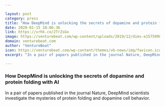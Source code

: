 ```yaml
---

layout: post
category: press
title: "How DeepMind is unlocking the secrets of dopamine and protein folding with AI"
date: 2020-01-15 18:06:36
link: https://vrhk.co/2TrZsGo
image: https://venturebeat.com/wp-content/uploads/2019/12/dims-e1575998404106.jpg?w=1200&strip=all
domain: venturebeat.com
author: "VentureBeat"
icon: https://venturebeat.com/wp-content/themes/vb-news/img/favicon.ico
excerpt: "In a pair of papers published in the journal Nature, DeepMind scientists investigate the mysteries of protein folding and dopamine cell behavior."

---
```


### How DeepMind is unlocking the secrets of dopamine and protein folding with AI

In a pair of papers published in the journal Nature, DeepMind scientists investigate the mysteries of protein folding and dopamine cell behavior.